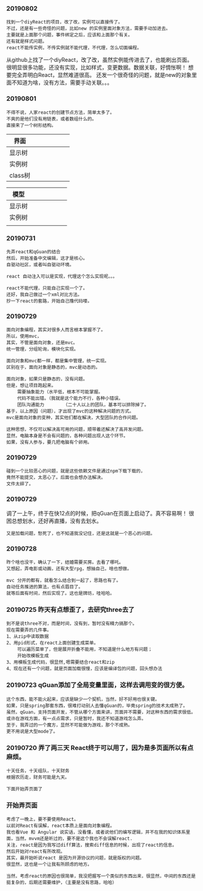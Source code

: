 ### 20190802
    
    找到一个diyReact的项目，改了改，实例可以直接传了。
    不过，还是有一些奇怪的问题，比如new 的实例里面对象方法，需要手动加进去。
    主要就是上面那个问题，事件绑定之后，应该和上面那个有关。
    还有就是样式问题。
    react不能传实例，不传实例就不能代理，不代理，怎么切面编程。
从github上找了一个diyReact，改了改，虽然实例能传进去了，也能刷出页面。
很明显很多功能，还没有实现，比如样式，变更数据。数据关联，好惆怅啊！
想要完全弄明白React，显然难道很高。
还发一个很奇怪的问题，就是new的对象里面不知道为啥，没有方法，需要手动关联。。。


### 20190801
    
    不得不说，人家react的创建节点方法，简单太多了。
    不爽的是他们没有用链表，或者数组什么的。
    直接来了一个树形结构。
    
    
| 界面   | |   ||   ||   |
|---|---|---|---|---|---|---|
| 显示树  ||   ||   ||   |
|  实例树 ||   ||   ||   |
| class树  ||   ||   ||   |

| 模型  | |   ||   ||   |
|---|---|---|---|---|---|---|
| 显示树  ||   ||   ||   |
|  实例树 ||   ||   ||   |
|   ||   ||   ||   |
### 20190731

    先弄react和qGuan的结合
    然后，开始准备中文编辑，这才是核心。
    自驱动社区，或者叫自驱动环境。
    
    react 自动注入可以是实现，代理这个怎么实现呢。。。
    
    react不能代理，只能自己实现一个了。
    还好，我自己做过一个xml对比方法。
    抄一下react的套路，开始自己撸代码喽。

### 20190729
    
    面向对象编程，其实对很多人而言根本掌握不了。
    所以，使用mvc，
    其实，不管是面向对象，还是mvc。
    统一管理，分组轮询，模块化实现。
    
    面向对象和mvc都一样，都是集中管理，统一实现。
    区别在于，面向对象是静态的，mvc是动态的。  
    
    面向对象，如果只是静态的，没有问题。
    但是，想让项目跑起来。
        需要抽象能力（水平低，根本不可能掌握。
        代码不能出错。（我就是这个能力不行，各种小错误。
        团队沟通能力       （二十人以上的团队，基本可以排除掉了。  
    基于，以上原因（问题），才出现了mvc的这种解决问题的方式。
    mvc是面向对象的变种，其实他们都在解决，大型团队的合作问题。
    
    这种思想，不仅可以解决高可用的问题，顺带着还解决了高并发问题。
    显然，电脑本身是不会有问题的，各种问题出现人这个环节。
    如果，没有人参与，要几把电脑有个卵用。
 
### 20190729

    碰到一个比较恶心的问题，就是这些依赖文件是通过npm下载下载的，
    竟然不能提交，太恶心了。后面也会想办法解决。
    文件太碎了。

### 20190729
    
   调了一上午，终于在快12点的时候，把qGuan在页面上启动了。真不容易啊！
   很困总想划水，还好再直播，没有去划水。
    
    又是加载问题，愁死了，也不知道我没记住，还是这就是一个恶心的问题。
### 20190728 

    昨个啥也没干，确认了一下，结婚需要买房。去看了哪吒。
    又想起，弄电影或动画，还有大型rpg，想抽自己，啥也想做。
    
    mvc 分开的都有，就看怎么结合到一起了，思路也有了。
    自动任务推进的算法，也有点眉目了。
    就等后面有时间，然后实现了。这也是牌坊，哇哈哈。
### 20190725 昨天有点想歪了，去研究three去了
    
    到不是说three不对，而是时间，没有到，暂时没有精力搞那个。
    现在需要弄的几件事。
    1、从zip中读取数据
    2、用pid形式，在react上面创建生成菜单。
        可以遍历菜单了，但是展开折叠不能用，不知道是什么地方有问题；
        开始改模板生成
    3、用模板生成代码，很显然,嗯需要结合react和zip
    4、现在还有一个问题，就是页面加载很慢，应该是编译包的问题，回头想办法
### 20190723 qGuan添加了全局变量里面，这样去调用变的很方便。
    
    这个东西，能不能火起来，应该是缺少一个契机，当然，好不好用也很关键。
    如果，只是spring那套东西，很难打动别人去懂qGuan的，毕竟spring的技术太成熟了。
    虽然，qGuan，支持页面开发，不管从哪个方面来讲，页面并不需要，对这种东西的需求很低。
    或许在游戏方面，有一点点需求，只是暂时，我还不知道游戏怎么弄。
    至于，我弄过的一个魔方，显然不可能做为游戏，那个不成熟。
    更不用说是大型mode了。
    
### 20190720 弄了两三天 React终于可以用了，因为是多页面所以有点麻烦。

    十天任务，十天组队，十天财务
    根据农历走，财务可能是九天。
    
    下面开始弄页面了
    

### 开始弄页面
    
    考虑了一晚上，要不要使用React。
    以前对React有误解，react本质上是面向对象编程。
    我也看Vue 和 Angular 说实话，没看懂，或者说他们的编写逻辑，并不在我的知识体系里面，当然，mvvm还是听过的，要不是这个我也不会误解react.
    关注，react是因为我写过diff算法，搜索diff信息的时候，出现了react的信息。
    然后开始对react有所改观。
    其实，最开始听说react 是因为开源协议的问题，就是版权的问题。
    很显然，这也是一个让我有所顾虑的地方。
    
    当然，考虑react的原因也很简单，我没把握写一个类似的东西出来，很显然，中间的东西还是挺复杂的，后期还需要维护，（主要是没有思路，哈哈）
    
    
    
    
    
